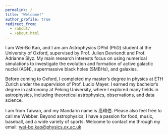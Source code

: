 ```yaml
---
permalink: /
title: "Welcome!"
author_profile: true
redirect_from: 
  - /about/
  - /about.html
---
```


I am Wei-Bo Kao, and I am am Astrophysics DPhil (PhD) student at the University of Oxford, supervised by Prof. Julien Devriendt and Prof. Adrianne Slyz. My main research interests focus on using numerical simulations to investigate the evolution and formation of active galactic nuclei (AGN), supermassive black holes (SMBHs), and galaxies.

Before coming to Oxford, I completed my master’s degree in physics at ETH Zurich under the supervision of Prof. Lucio Mayer. I earned my bachelor’s degree in astronomy at Peking University, where I explored many fields in astrophysics, including theoretical astrophysics, observations, and data science.

I am from Taiwan, and my Mandarin name is 高瑋伯. Please also feel free to call me Webber. Beyond astrophysics, I have a passion for food, music, baseball, and a wide variety of sports. Welcome to contact me through my email: wei-bo.kao@physics.ox.ac.uk
